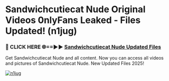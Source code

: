 # Sandwichcutiecat Nude Original Videos 0nlyFans Leaked - Files Updated! (n1jug)

<h3>🔴 CLICK HERE 🌐==►► <a href="https://tinyurl.com/4mcuefdz" rel="nofollow">Sandwichcutiecat Nude Updated Files</a></h3>

Get Sandwichcutiecat Nude and all content. Now you can access all videos and pictures of Sandwichcutiecat Nude. New Updated Files 2025!

[![n1jug](https://i.imgur.com/StAQSOY.gif)](https://tinyurl.com/4mcuefdz)
